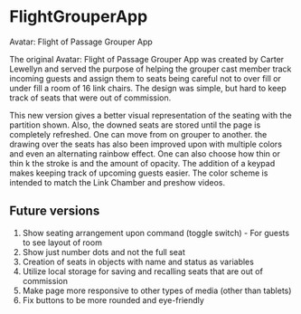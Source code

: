 # FlightGrouperApp
Avatar: Flight of Passage Grouper App

The original Avatar: Flight of Passage Grouper App was created by Carter Lewellyn and served the purpose of helping the grouper cast member track incoming guests and assign them to seats being careful not to over fill or under fill a room of 16 link chairs. The design was simple, but hard to keep track of seats that were out of commission.

This new version gives a better visual representation of the seating with the partition shown. Also, the downed seats are stored until the page is completely refreshed. One can move from on grouper to another. the drawing over the seats has also been improved upon with multiple colors and even an alternating rainbow effect. One can also choose how thin or thin k the stroke is and the amount of opacity. The addition of a keypad makes keeping track of upcoming guests easier. The color scheme is intended to match the Link Chamber and preshow videos.

## Future versions
1. Show seating arrangement upon command (toggle switch) - For guests to see layout of room
2. Show just number dots and not the full seat
3. Creation of seats in objects with name and status as variables
4. Utilize local storage for saving and recalling seats that are out of commission
5. Make page more responsive to other types of media (other than tablets)
6. Fix buttons to be more rounded and eye-friendly
